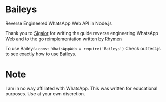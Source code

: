 # Baileys
 Reverse Engineered WhatsApp Web API in Node.js
 
 Thank you to [Sigalor](https://github.com/sigalor/whatsapp-web-reveng) for writing the guide reverse engineering WhatsApp Web and to the go reimplementation written by [Rhymen](https://github.com/Rhymen/go-whatsapp/tree/484cfe758705761d76724e01839d6fc473dc10c4)

To use Baileys: ``` const WhatsAppWeb = require('Baileys') ```
Check out test.js to see exactly how to use Baileys.

# Note
 I am in no way affiliated with WhatsApp. This was written for educational purposes. Use at your own discretion.
